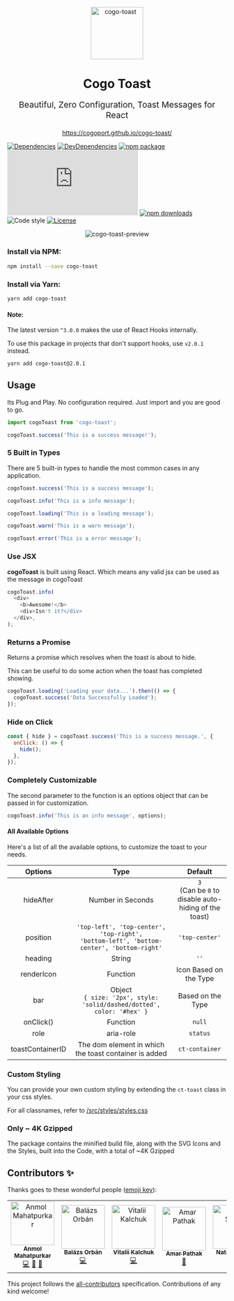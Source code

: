 <p align="center"><img src="https://cogoport.github.io/cogo-toast/static/meta/android-chrome-96x96.png" alt="cogo-toast" title="cogo-toast" width="120"><p>
<h1 align="center">Cogo Toast</h1>
<p align="center" style="font-size: 1.2rem;">Beautiful, Zero Configuration, Toast Messages for React</p>
<p align="center"><a href="https://cogoport.github.io/cogo-toast/">https://cogoport.github.io/cogo-toast/</a></p>

[![Dependencies](https://img.shields.io/david/Cogoport/cogo-toast.svg)](https://david-dm.org/Cogoport/cogo-toast.svg)
[![DevDependencies](https://img.shields.io/david/dev/Cogoport/cogo-toast.svg)](https://david-dm.org/Cogoport/cogo-toast?type=dev)
[![npm package](https://img.shields.io/npm/v/cogo-toast/latest.svg)](https://www.npmjs.com/package/cogo-toast)
[![Small size](https://img.badgesize.io/https://unpkg.com/cogo-toast/dist/index.js?compression=gzip)](https://unpkg.com/cogo-toast/dist/index.js)
[![npm downloads](https://img.shields.io/npm/dm/cogo-toast.svg)](https://www.npmjs.com/package/cogo-toast)
![Code style](https://img.shields.io/badge/code_style-prettier-ff69b4.svg)
[![License](https://img.shields.io/npm/l/@xstyled/styled-components.svg)](https://github.com/Cogoport/cogo-toast/blob/master/LICENSE)

<p align="center">
<img src="docs/static/images/preview.gif" alt="cogo-toast-preview" title="cogo-toast-preview">
<p>

### Install via NPM:

```bash
npm install --save cogo-toast
```

### Install via Yarn:

```bash
yarn add cogo-toast
```

#### Note:

The latest version `^3.0.0` makes the use of React Hooks internally.

To use this package in projects that don't support hooks, use `v2.0.1` instead.

```bash
yarn add cogo-toast@2.0.1
```

## Usage

Its Plug and Play. No configuration required. Just import and you are good to go.

```javascript
import cogoToast from 'cogo-toast';

cogoToast.success('This is a success message!');
```

### 5 Built in Types

There are 5 built-in types to handle the most common cases in any application.

```javascript
cogoToast.success('This is a success message');

cogoToast.info('This is a info message');

cogoToast.loading('This is a loading message');

cogoToast.warn('This is a warn message');

cogoToast.error('This is a error message');
```

### Use JSX

**cogoToast** is built using React. Which means any valid jsx can be used as the message in cogoToast

```javascript
cogoToast.info(
  <div>
    <b>Awesome!</b>
    <div>Isn't it?</div>
  </div>,
);
```

### Returns a Promise

Returns a promise which resolves when the toast is about to hide.

This can be useful to do some action when the toast has completed showing.

```javascript
cogoToast.loading('Loading your data...').then(() => {
  cogoToast.success('Data Successfully Loaded');
});
```

### Hide on Click

```javascript
const { hide } = cogoToast.success('This is a success message.', {
  onClick: () => {
    hide();
  },
});
```

### Completely Customizable

The second parameter to the function is an options object that can be passed in for customization.

```javascript
cogoToast.info('This is an info message', options);
```

#### All Available Options

Here's a list of all the available options, to customize the toast to your needs.

|    Options    |                                               Type                                               |                          Default                           |
| :-----------: | :----------------------------------------------------------------------------------------------: | :--------------------------------------------------------: |
|   hideAfter   |                                        Number in Seconds                                         | `3` <br />(Can be `0` to disable auto-hiding of the toast) |
|   position    | `'top-left', 'top-center', 'top-right',` <br /> `'bottom-left', 'bottom-center', 'bottom-right'` |                       `'top-center'`                       |
|    heading    |                                              String                                              |                            `''`                            |
|  renderIcon   |                                       Function<ReactNode>                                        |                   Icon Based on the Type                   |
|      bar      |           Object <br /> `{ size: '2px', style: 'solid/dashed/dotted', color: '#hex' }`           |                     Based on the Type                      |
| onClick() |                                             Function                                             |                           `null`                           |
| role |                                             aria-role                                             |                           `status`                           |
| toastContainerID |                   The dom element in which the toast container is added                                         |                           `ct-container`                           |

### Custom Styling

You can provide your own custom styling by extending the `ct-toast` class in your css styles.

For all classnames, refer to [/src/styles/styles.css](/src/styles/styles.css)

### Only ~ 4K Gzipped

The package contains the minified build file, along with the SVG Icons and the Styles, built into the Code, with a total of ~4K Gzipped

## Contributors ✨

Thanks goes to these wonderful people ([emoji key](https://allcontributors.org/docs/en/emoji-key)):

<!-- ALL-CONTRIBUTORS-LIST:START - Do not remove or modify this section -->
<!-- prettier-ignore-start -->
<!-- markdownlint-disable -->
<table>
  <tr>
    <td align="center"><a href="https://github.com/anmolmahatpurkar"><img src="https://avatars2.githubusercontent.com/u/36692003?v=4" width="100px;" alt="Anmol Mahatpurkar"/><br /><sub><b>Anmol Mahatpurkar</b></sub></a><br /><a href="https://github.com/Cogoport/cogo-toast/commits?author=anmolmahatpurkar" title="Code">💻</a> <a href="#design-anmolmahatpurkar" title="Design">🎨</a> <a href="https://github.com/Cogoport/cogo-toast/commits?author=anmolmahatpurkar" title="Documentation">📖</a></td>
    <td align="center"><a href="https://balazsorban.com"><img src="https://avatars1.githubusercontent.com/u/18369201?v=4" width="100px;" alt="Balázs Orbán"/><br /><sub><b>Balázs Orbán</b></sub></a><br /><a href="https://github.com/Cogoport/cogo-toast/commits?author=balazsorban44" title="Code">💻</a></td>
    <td align="center"><a href="https://github.com/Keaws"><img src="https://avatars1.githubusercontent.com/u/5289466?v=4" width="100px;" alt="Vitalii Kalchuk"/><br /><sub><b>Vitalii Kalchuk</b></sub></a><br /><a href="https://github.com/Cogoport/cogo-toast/commits?author=Keaws" title="Code">💻</a></td>
    <td align="center"><a href="http://www.apathak.com"><img src="https://avatars1.githubusercontent.com/u/24917309?v=4" width="100px;" alt="Amar Pathak"/><br /><sub><b>Amar Pathak</b></sub></a><br /><a href="https://github.com/Cogoport/cogo-toast/commits?author=amarpathak" title="Documentation">📖</a></td>
    <td align="center"><a href="https://github.com/nataly87s"><img src="https://avatars2.githubusercontent.com/u/7895237?s=460&v=4" width="100px;" alt="Nataly Shrits"/><br /><sub><b>Nataly Shrits</b></sub></a><br /><a href="https://github.com/Cogoport/cogo-toast/commits?author=nataly87s" title="Code">💻</a></td>
  </tr>
</table>

<!-- markdownlint-enable -->
<!-- prettier-ignore-end -->
<!-- ALL-CONTRIBUTORS-LIST:END -->

This project follows the [all-contributors](https://github.com/all-contributors/all-contributors) specification. Contributions of any kind welcome!

